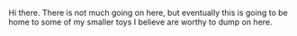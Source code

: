 Hi there.
There is not much going on here, but eventually this is going to be home to some of my smaller toys I believe
are worthy to dump on here.

